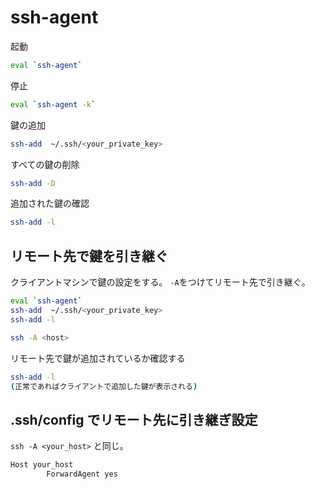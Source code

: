 # ssh-agent

起動

```bash
eval `ssh-agent`
```

停止

```bash
eval `ssh-agent -k`
```

鍵の追加

```bash
ssh-add  ~/.ssh/<your_private_key>
```

すべての鍵の削除

```bash
ssh-add -D
```

追加された鍵の確認

```bash
ssh-add -l
```

## リモート先で鍵を引き継ぐ

クライアントマシンで鍵の設定をする。
`-A`をつけてリモート先で引き継ぐ。

```bash
eval `ssh-agent`
ssh-add  ~/.ssh/<your_private_key>
ssh-add -l

ssh -A <host>
```

リモート先で鍵が追加されているか確認する

```bash
ssh-add -l
(正常であればクライアントで追加した鍵が表示される)
```

## .ssh/config でリモート先に引き継ぎ設定

`ssh -A <your_host>` と同じ。

```bash
Host your_host
        ForwardAgent yes
```
